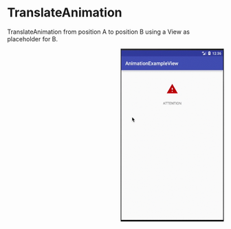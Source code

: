 # TranslateAnimation

TranslateAnimation from position A to position B using a View as placeholder for B.

<img src="https://raw.githubusercontent.com/rcalencar/AndroidTranslateAnimation/master/TranslateAnimation.gif" alt="A screenshot illustratrating the UI of the app" width="240" style="display: inline; float: right"/>
